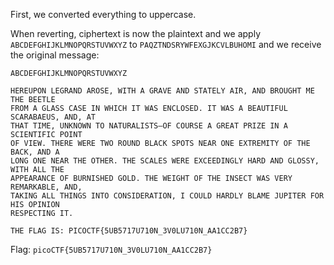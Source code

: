 First, we converted everything to uppercase.

When reverting, ciphertext is now the plaintext and we apply `ABCDEFGHIJKLMNOPQRSTUVWXYZ` to `PAQZTNDSRYWFEXGJKCVLBUHOMI` and we receive the original message:
```
ABCDEFGHIJKLMNOPQRSTUVWXYZ 

HEREUPON LEGRAND AROSE, WITH A GRAVE AND STATELY AIR, AND BROUGHT ME THE BEETLE
FROM A GLASS CASE IN WHICH IT WAS ENCLOSED. IT WAS A BEAUTIFUL SCARABAEUS, AND, AT
THAT TIME, UNKNOWN TO NATURALISTS—OF COURSE A GREAT PRIZE IN A SCIENTIFIC POINT
OF VIEW. THERE WERE TWO ROUND BLACK SPOTS NEAR ONE EXTREMITY OF THE BACK, AND A
LONG ONE NEAR THE OTHER. THE SCALES WERE EXCEEDINGLY HARD AND GLOSSY, WITH ALL THE
APPEARANCE OF BURNISHED GOLD. THE WEIGHT OF THE INSECT WAS VERY REMARKABLE, AND,
TAKING ALL THINGS INTO CONSIDERATION, I COULD HARDLY BLAME JUPITER FOR HIS OPINION
RESPECTING IT.

THE FLAG IS: PICOCTF{5UB5717U710N_3V0LU710N_AA1CC2B7}
```

Flag: `picoCTF{5UB5717U710N_3V0LU710N_AA1CC2B7}`
